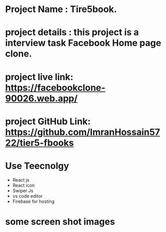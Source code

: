 # Project Name : Tire5book.
# project details : this project is a interview task Facebook Home page clone.

# project live link: https://facebookclone-90026.web.app/

# project GitHub Link: https://github.com/ImranHossain5722/tier5-fbooks
# Use Teecnolgy
 * React js
 * React icon
 * Swiper Js
 * vs code editor
 * Firebase for hosting

# some screen shot images 
 

